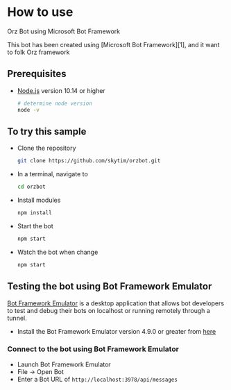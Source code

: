 # How to use

Orz Bot using Microsoft Bot Framework

This bot has been created using [Microsoft Bot Framework][1], and it want to folk Orz framework

## Prerequisites

- [Node.js](https://nodejs.org) version 10.14 or higher

    ```bash
    # determine node version
    node -v
    ```

## To try this sample

- Clone the repository

    ```bash
    git clone https://github.com/skytim/orzbot.git
    ```

- In a terminal, navigate to

    ```bash
    cd orzbot
    ```

- Install modules

    ```bash
    npm install
    ```

- Start the bot

    ```bash
    npm start
    ```

- Watch the bot when change

    ```bash
    npm start
    ```

## Testing the bot using Bot Framework Emulator

[Bot Framework Emulator](https://github.com/microsoft/botframework-emulator) is a desktop application that allows bot developers to test and debug their bots on localhost or running remotely through a tunnel.

- Install the Bot Framework Emulator version 4.9.0 or greater from [here](https://github.com/Microsoft/BotFramework-Emulator/releases)

### Connect to the bot using Bot Framework Emulator

- Launch Bot Framework Emulator
- File -> Open Bot
- Enter a Bot URL of `http://localhost:3978/api/messages`

